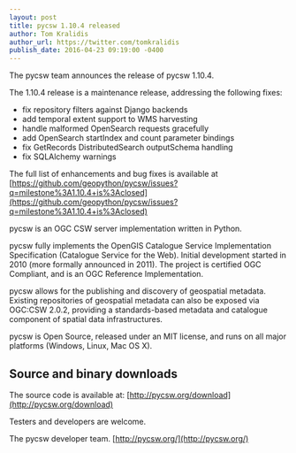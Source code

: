 ```yaml
---
layout: post
title: pycsw 1.10.4 released
author: Tom Kralidis
author_url: https://twitter.com/tomkralidis
publish_date: 2016-04-23 09:19:00 -0400
---
```


The pycsw team announces the release of pycsw 1.10.4.

The 1.10.4 release is a maintenance release, addressing the following fixes:

* fix repository filters against Django backends
* add temporal extent support to WMS harvesting
* handle malformed OpenSearch requests gracefully
* add OpenSearch startIndex and count parameter bindings
* fix GetRecords DistributedSearch outputSchema handling
* fix SQLAlchemy warnings

The full list of enhancements and bug fixes is available at [https://github.com/geopython/pycsw/issues?q=milestone%3A1.10.4+is%3Aclosed](https://github.com/geopython/pycsw/issues?q=milestone%3A1.10.4+is%3Aclosed)

pycsw is an OGC CSW server implementation written in Python.
 
pycsw fully implements the OpenGIS Catalogue Service Implementation Specification (Catalogue Service for the Web). Initial development started in 2010 (more formally announced in 2011). The project is certified OGC Compliant, and is an OGC Reference Implementation.
 
pycsw allows for the publishing and discovery of geospatial metadata. Existing repositories of geospatial metadata can also be exposed via OGC:CSW 2.0.2, providing a standards-based metadata and catalogue component of spatial data infrastructures.
 
pycsw is Open Source, released under an MIT license, and runs on all major platforms (Windows, Linux, Mac OS X).
 
Source and binary downloads
---------------------------

The source code is available at:
[http://pycsw.org/download](http://pycsw.org/download)
 
Testers and developers are welcome.
 
The pycsw developer team.
[http://pycsw.org/](http://pycsw.org/)
